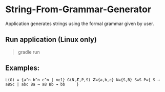 # String-From-Grammar-Generator
Application generates strings using the formal grammar given by user.


## Run application (Linux only)
> gradle run


## Examples:

`L(G) = {a^n b^n c^n | n≥1}
G(N,𝜮,P,S)
𝜮={a,b,c}
N={S,B}
S=S
P={
       S → aBSc | abc
       Ba → aB
       Bb → bb    
}`

